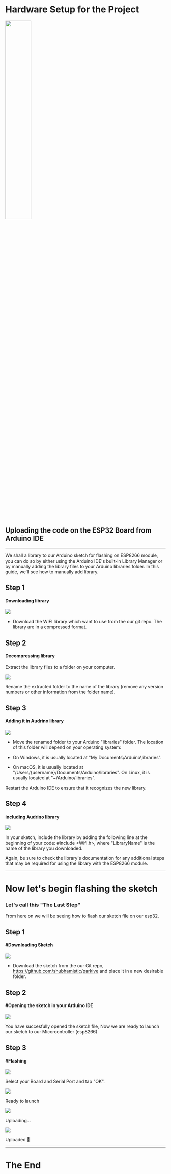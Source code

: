 

# Hardware Setup for the Project

<img src="images/esp32.png"  width="40%">


## Uploading the code on the ESP32 Board from Arduino IDE
---
We shall a library to our Arduino sketch for flashing on ESP8266 module, you can do so by either using the Arduino IDE's built-in Library Manager or by manually adding the library files to your Arduino libraries folder. In this guide, we'll see how to manually add library.

## Step 1
#### Downloading library

<img src="images/wifi.png" >

- Download the WIFI library which want to use from the our git repo. The library are in a compressed format.

## Step 2
#### Decompressing library

Extract the library files to a folder on your computer.

<img src="images/decompressed.png" >


Rename the extracted folder to the name of the library (remove any version numbers or other information from the folder name).


## Step 3
#### Adding it in Audrino library

<img src="images/location.png" >


- Move the renamed folder to your Arduino "libraries" folder. The location of this folder will depend on your operating system:

- On Windows, it is usually located at "My Documents\Arduino\libraries".
- On macOS, it is usually located at "/Users/{username}/Documents/Arduino/libraries".
On Linux, it is usually located at "~/Arduino/libraries".

Restart the Arduino IDE to ensure that it recognizes the new library.

## Step 4
#### including Audrino library

<img src="images/include.png" >

In your sketch, include the library by adding the following line at the beginning of your code: #include <Wifi.h>, where "LibraryName" is the name of the library you downloaded.

Again, be sure to check the library's documentation for any additional steps that may be required for using the library with the ESP8266 module.

---

# Now let's begin flashing the sketch
### Let's call this "The Last Step"

From here on we will be seeing how to flash our sketch file on our esp32.



## Step 1
#### #Downloading Sketch

<img src="images/sketch.png" >

- Download the sketch from the our Git repo, https://github.com/shubhamistic/parkive and place it in a new desirable folder.

## Step 2
#### #Opening the sketch in your Arduino IDE

<img src="images/ide.png" >

 You have succesfully opened the sketch file, Now we are ready to launch our sketch to our Micorcontroller (esp8266)


## Step 3
#### #Flashing

<img src="images/launch.png" >

 Select your Board and Serial Port and tap "OK".

<img src="images/upload.png" >

Ready to launch

 <img src="images/uploading.png" >

 Uploading...


<img src="images/uploading.png" >

 Uploaded 🚀

---
# The End